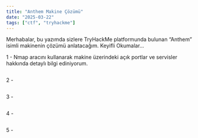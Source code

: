 ```yaml
---
title: "Anthem Makine Çözümü"
date: "2025-03-22"
tags: ["ctf", "tryhackme"]
---
```


Merhabalar, bu yazımda sizlere TryHackMe platformunda bulunan “Anthem” isimli makinenin çözümü anlatacağım. Keyifli Okumalar…

1 - Nmap aracını kullanarak makine üzerindeki açık portlar ve servisler hakkında detaylı bilgi ediniyorum.

```system

```

2 - 

```system

```

3 - 

```system

```

4 - 

```system

```

5 - 

```system

```